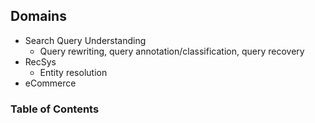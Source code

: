 
## Domains

- Search Query Understanding
  - Query rewriting, query annotation/classification, query recovery
- RecSys
  - Entity resolution
- eCommerce


### Table of Contents


